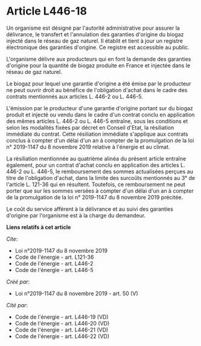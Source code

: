 # Article L446-18

Un organisme est désigné par l'autorité administrative pour assurer la délivrance, le transfert et l'annulation des garanties
d'origine du biogaz injecté dans le réseau de gaz naturel. Il établit et tient à jour un registre électronique des garanties
d'origine. Ce registre est accessible au public. 

L'organisme délivre aux producteurs qui en font la demande des garanties d'origine pour la quantité de biogaz produite en
France et injectée dans le réseau de gaz naturel. 

Le biogaz pour lequel une garantie d'origine a été émise par le producteur ne peut ouvrir droit au bénéfice de l'obligation
d'achat dans le cadre des contrats mentionnés aux articles L. 446-2 ou L. 446-5. 

L'émission par le producteur d'une garantie d'origine portant sur du biogaz produit et injecté ou vendu dans le cadre d'un
contrat conclu en application des mêmes articles L. 446-2 ou L. 446-5 entraîne, sous les conditions et selon les modalités
fixées par décret en Conseil d'Etat, la résiliation immédiate du contrat. Cette résiliation immédiate s'applique aux contrats
conclus à compter d'un délai d'un an à compter de la promulgation de la loi n° 2019-1147 du 8 novembre 2019 relative à
l'énergie et au climat. 

La résiliation mentionnée au quatrième alinéa du présent article entraîne également, pour un contrat d'achat conclu en
application des articles L. 446-2 ou L. 446-5, le remboursement des sommes actualisées perçues au titre de l'obligation
d'achat, dans la limite des surcoûts mentionnés au 3° de l'article L. 121-36 qui en résultent. Toutefois, ce remboursement ne
peut porter que sur les sommes versées à compter d'un délai d'un an à compter de la promulgation de la loi n° 2019-1147 du 8
novembre 2019 précitée. 

Le coût du service afférent à la délivrance et au suivi des garanties d'origine par l'organisme est à la charge du demandeur.

**Liens relatifs à cet article**

_Cite_:

  - Loi n°2019-1147 du 8 novembre 2019
  - Code de l'énergie - art. L121-36
  - Code de l'énergie - art. L446-2
  - Code de l'énergie - art. L446-5

_Créé par_:

  - Loi n°2019-1147 du 8 novembre 2019 - art. 50 (V)

_Cité par_:

  - Code de l'énergie - art. L446-19 (VD)
  - Code de l'énergie - art. L446-20 (VD)
  - Code de l'énergie - art. L446-21 (VD)
  - Code de l'énergie - art. L446-22 (VD)
